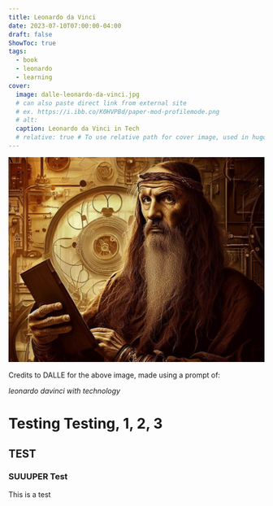 ```yaml
---
title: Leonardo da Vinci
date: 2023-07-10T07:00:00-04:00
draft: false
ShowToc: true
tags:
  - book
  - leonardo
  - learning
cover:
  image: dalle-leonardo-da-vinci.jpg
  # can also paste direct link from external site
  # ex. https://i.ibb.co/K0HVPBd/paper-mod-profilemode.png
  # alt:
  caption: Leonardo da Vinci in Tech
  # relative: true # To use relative path for cover image, used in hugo Page-bundles
---
```


![Leonardo da Vinci](dalle-leonardo-da-vinci.jpg)

Credits to DALLE for the above image, made using a prompt of:

*leonardo davinci with technology*

# Testing Testing, 1, 2, 3

## TEST

### SUUUPER Test

This is a test